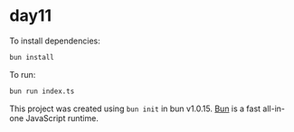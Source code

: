 # day11

To install dependencies:

```bash
bun install
```

To run:

```bash
bun run index.ts
```

This project was created using `bun init` in bun v1.0.15. [Bun](https://bun.sh) is a fast all-in-one JavaScript runtime.
